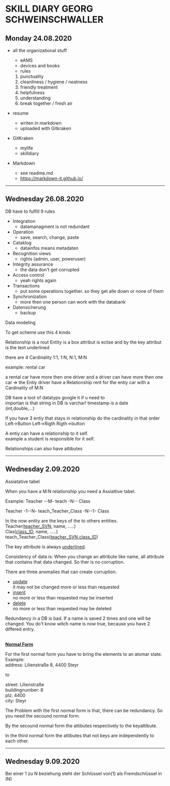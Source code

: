 # SKILL DIARY GEORG SCHWEINSCHWALLER

## Monday 24.08.2020

+ all the organizational stuff
    - eAMS
    - devices and books
    - rules
  
    1. punctuality
    2. cleanliness / hygiene / neatness
    3. friendly treatment
    4. helpfulness
    5. understanding
    6. break together / fresh air
    
+ resume
    - writen in markdown
    - uploaded with Gitkraken
+ GitKraken
    - mylife
    - skilldiary  
+ Markdown
    - see readme.md
    - https://markdown-it.github.io/

---
## Wednesday 26.08.2020

DB have to fulfill 9 rules

+ Integration
    - datamanagment is not redundant
+ Operation
    - save, search, change, paste
+ Cataklog
    - datainfos means metadaten
+ Recognition views
    - rights (admin, user, poweruser)
+ Integrity assurance
    - the data don't get corrupted
+ Access control
    - yeah rights again
+ Transactions
    - put some operations together. so they get alle down or none of them
+ Synchronization
    - more then one person can work with the databank
+ Datensicherung
    - backup

Data modeling

To get scheme use this 4 kinds

Relationship is a rout
Entity is a box
attribut is eclise
and by the key attribut is the text underlined

there are 4 Cardinality 
1:1, 1:N, N:1, M:N

example: rental car 

a rental car have more then one driver and a driver can have more then one car => the Entiy driver have a Relationship rent for the entiy car with a Cardinality of M:N

DB have a loot of datatyps google it if u need to<br>
importan is that string in DB is varchar!
timestamp is a date<br>
(int,double,...)

If you have 3 entiy that stays in relationship do the cardinality in that order Left->Button Left->Rigth Rigth->button

A entiy can have a relationship to it self. <br>
example a student is responsible for it self.

Relationships can also have attibutes

---
## Wednesday 2.09.2020

Assiatative tabel

When you have a M:N relationship you need a Assiattive tabel. 

Example: Teacher --M- teach -N-- Class

Teacher -1--N- teach_Teacher_Class -N--1- Class

In the now entity are the keys of the to others entities.<br>
Teacher(<ins>teacher_SVN</ins>, name, .....)<br>
Clas(<ins>class_ID</ins>, name, .....)<br>
teach_Teacher_Class(<ins>teacher_SVN</ins>,<ins>class_ID</ins>)<br>

The key attribute is always <ins>underlined</ins>.<br>

Consistency of data is: When you change an attribute like name, all attribute that contains that data changed. So ther is no corruption.

There are three anomalies that can create corruption.<br>
+ <ins>update</ins><br>
it may not be changed more or less than requested<br>
+ <ins>insent</ins><br>
no more or less than requested may be inserted<br>
+ <ins>delete</ins><br>
no more or less than requested may be deleted<br>

Redundancy in a DB is bad. If a name is saved 2 times and one will be changed. You do't know witch name is now true, because you have 2 differed entry.

<br>
<ins><strong>Normal Form</strong></ins>

For the first normal form you have to bring the elements to an atomar state.<br>
Example:<br>
address: Lilienstraße 8, 4400 Steyr

to

street: Lilienstraße<br>
buildingnumber: 8<br>
plz: 4400<br>
city: Steyr<br>

The Problem with the first normal form is that, there can be redundancy. So you need the secound normal form.

By the secound normal form the attibutes respectively to the keyattibute.

In the third normal form the attibutes that not keys are independently to each other.

---
## Wednesday 9.09.2020
Bei einer 1 zu N beziehung steht der Schlüssel von(1) als Fremdschlüssel in (N)